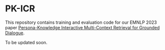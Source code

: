 # PK-ICR
This repository contains training and evaluation code for our EMNLP 2023 paper [Persona-Knowledge Interactive Multi-Context Retrieval for Grounded Dialogue](https://arxiv.org/abs/2302.06674).

To be updated soon.
